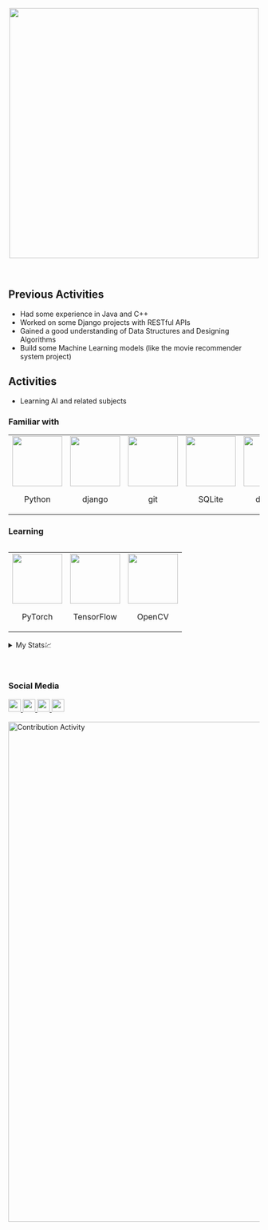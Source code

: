 <p align="center">
 <img src="https://github-readme-stats.vercel.app/api?username=danialazimi10&show_icons=true&theme=default" width="500"/>
</p>


<br>

## Previous Activities

<ul>
 <li>
  Had some experience in Java and C++
  </li>
 <li>
  Worked on some Django projects with RESTful APIs
 </li>
 <li>
  Gained a good understanding of Data Structures and Designing Algorithms
 </li>
 <li>
  Build some Machine Learning models (like the movie recommender system project)
 </li>
</ul>

## Activities

<ul>
 <li>
  Learning AI and related subjects
  </li>
</ul>

### Familiar with
<table>
<tr>
<td align="center">
<img src="https://www.vectorlogo.zone/logos/python/python-icon.svg" width="100"/>
<p align="center">
Python
</p>
</td>
<td align="center">
<img src="https://www.vectorlogo.zone/logos/djangoproject/djangoproject-icon.svg" width="100"/>
<p align="center">
django
</p>
</td>
<td align="center">
<img src="https://www.vectorlogo.zone/logos/git-scm/git-scm-icon.svg" width="100"/>
<p align="center">
git
 <td align="center">
<img src="https://www.vectorlogo.zone/logos/sqlite/sqlite-icon.svg" width="100"/>
<p align="center">
SQLite
 <td align="center">
<img src="https://www.vectorlogo.zone/logos/docker/docker-icon.svg" width="100"/>
<p align="center">
 docker
</tr>
<table>

### Learning
<table>
<tr>
<td align="center">
<img src="https://www.vectorlogo.zone/logos/pytorch/pytorch-icon.svg" width="100"/>
<p align="center">
PyTorch
</p>
</td>
<td align="center">
<img src="https://www.vectorlogo.zone/logos/tensorflow/tensorflow-icon.svg" width="100"/>
<p align="center">
TensorFlow
 <td align="center">
<img src="https://www.vectorlogo.zone/logos/opencv/opencv-icon.svg" width="100"/>
<p align="center">
OpenCV
</p>
</td>
</tr>
<table>


<details>
 <summary>My Stats💹</summary>
<img src="https://wakatime.com/share/@9b9f332b-8da5-4288-8598-27b8fe015770/57aa9f0b-d427-4bb0-a520-49d08faaac7d.svg" width="350">
<img alt="Github Viewers" width="350" src="https://github-readme-stats.vercel.app/api/top-langs/?username=danialazimi10&layout=compact&langs_count=10&theme=buefy">

</details>

<br>

                                                                                        
<br>  

### Social Media 
<a href="https://gitlab.com/azimidanial1380">
    <img src="https://www.vectorlogo.zone/logos/gitlab/gitlab-icon.svg" width="25">
</a>
<a href="https://www.linkedin.com/in/danial-azimi-1256a821a">
    <img src="https://www.vectorlogo.zone/logos/linkedin/linkedin-tile.svg" width="25">
</a>
<a href="https://www.instagram.com/danialazimi10">
     <img src="https://www.vectorlogo.zone/logos/instagram/instagram-tile.svg" width="25">
</a>
<a href="mailto:azimidanial1380@gmail.com">
    <img src="https://www.vectorlogo.zone/logos/gmail/gmail-icon.svg" width="25">
</a>

<br>
<br>
<img alt="Contribution Activity" src="https://activity-graph.herokuapp.com/graph?username=danialazimi10&bg_color=#090824&color=0095d9&line=#012413&point=#cad9d1" width="1000"/>

<!-- <p align="center">
<img src="mern.gif" width="600"/>
</p> -->
<br>
                                            
                               

